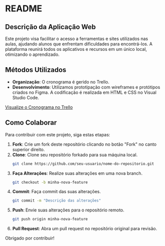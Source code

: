 # README

## Descrição da Aplicação Web

Este projeto visa facilitar o acesso a ferramentas e sites utilizados nas aulas, ajudando alunos que enfrentam dificuldades para encontrá-los. A plataforma reunirá todos os aplicativos e recursos em um único local, otimizando o aprendizado.

## Métodos Utilizados

- **Organização**: O cronograma é gerido no Trello.
- **Desenvolvimento**: Utilizamos prototipação com wireframes e protótipos criados no Figma. A codificação é realizada em HTML e CSS no Visual Studio Code.

[Visualize o Cronograma no Trello]([https://trello.com/invite/b/a8YVC0gM/ATTIad24030f2102408c9bc25f693f1ddccbD283A7E8/projeto-interdisciplinar](https://trello.com/invite/b/66d71452e1664aee8b11e910/ATTIefb009eb1b6ef97e33f22b655f78d3cc4B624941/fatec-tools))

## Como Colaborar

Para contribuir com este projeto, siga estas etapas:

1. **Fork**: Crie um fork deste repositório clicando no botão "Fork" no canto superior direito.
2. **Clone**: Clone seu repositório forkado para sua máquina local.
   ```bash
   git clone https://github.com/seu-usuario/nome-do-repositorio.git
   ```
3. **Faça Alterações**: Realize suas alterações em uma nova branch.
   ```bash
   git checkout -b minha-nova-feature
   ```
4. **Commit**: Faça commit das suas alterações.
   ```bash
   git commit -m "Descrição das alterações"
   ```
5. **Push**: Envie suas alterações para o repositório remoto.
   ```bash
   git push origin minha-nova-feature
   ```
6. **Pull Request**: Abra um pull request no repositório original para revisão.

Obrigado por contribuir!